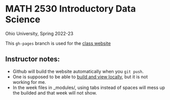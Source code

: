 # MATH 2530 Introductory Data Science

Ohio University, Spring 2022-23

This `gh-pages` branch is used for the [class website](https://data-ohio.github.io/MATH2530_Spring22-23/)

## Instructor notes:

* Github will build the website automatically when you `git push`.
* One is supposed to be able to [build and view locally](https://docs.github.com/en/pages/setting-up-a-github-pages-site-with-jekyll/testing-your-github-pages-site-locally-with-jekyll), but it is not working for me.
* In the week files in _modules/, using tabs instead of spaces will mess up the builded and that week will not show.
